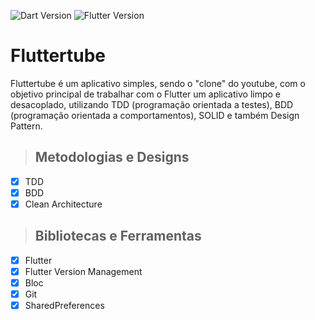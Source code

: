 ![Dart Version](https://img.shields.io/static/v1?label=dart&message=2.16.0&color=00579d)
![Flutter Version](https://img.shields.io/static/v1?label=flutter&message=2.10.0&color=42a5f5)

# **Fluttertube**

Fluttertube é um aplicativo simples, sendo o "clone" do youtube, com o objetivo principal de trabalhar com o Flutter um aplicativo limpo e desacoplado, utilizando TDD (programação orientada a testes), BDD (programação orientada a comportamentos), SOLID e também Design Pattern.

> ## Metodologias e Designs
- [x] TDD
- [x] BDD
- [x] Clean Architecture

> ## Bibliotecas e Ferramentas
- [x] Flutter
- [x] Flutter Version Management
- [x] Bloc
- [x] Git
- [x] SharedPreferences
